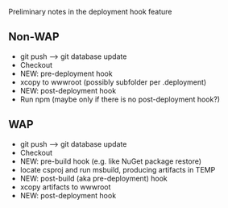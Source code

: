 Preliminary notes in the deployment hook feature

## Non-WAP ##

- git push --> git database update
- Checkout
- NEW: pre-deployment hook
- xcopy to wwwroot (possibly subfolder per .deployment)
- NEW: post-deployment hook
- Run npm (maybe only if there is no post-deployment hook?)


## WAP ##

- git push --> git database update
- Checkout
- NEW: pre-build hook (e.g. like NuGet package restore)
- locate csproj and run msbuild, producing artifacts in TEMP
- NEW: post-build (aka pre-deployment) hook
- xcopy artifacts to wwwroot
- NEW: post-deployment hook
